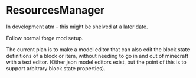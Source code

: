 # ResourcesManager
In development atm - this might be shelved at a later date.

Follow normal forge mod setup.

The current plan is to make a model editor that can also edit the block state definitions of a block or item, without needing to go in and out of minecraft with a text editor. (Other json model editors exist, but the point of this is to support arbitrary block state properties).
